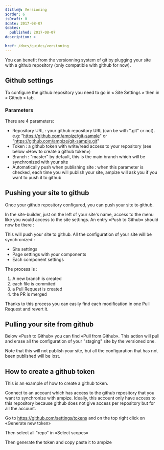 ```yaml
---
$title@: Versioning
$order: 6
isDraft: 0
$date: 2017-08-07
$dates:
  published: 2017-08-07
description: >

href: /docs/guides/versioning
---
```


You can benefit from the versionning system of git by plugging your site with a github repository (only compatible with github for now).

## Github settings

To configure the github repository you need to go in « Site Settings » then in « Github » tab.

<amp-img class="col-12 md-col-8" src="/static/img/github-settings.png"  width="925"  height="571"  layout="responsive"  alt="github settings"></amp-img>

### Parameters

There are 4 parameters:

 * Repository URL : your github repository URL (can be with ".git" or not). e.g: "https://github.com/ampize/git-sample" or "https://github.com/ampize/git-sample.git"
 * Token : a github token with write/read access to your repository (see below «How to create a github token»)
 * Branch : "master" by default, this is the main branch which will be synchronized with your site
 * Automatically push when publishing site : when this parameter is checked, each time you will publish your site, ampize will ask you if you want to push it to github

## Pushing your site to github

Once your github repository configured, you can push your site to github.

In the site-builder, just on the left of your site's name, access to the menu like you would access to the site settings. An entry «Push to Github» should now be there :

<amp-img class="col-6 md-col-3" src="/static/img/github-open-menu.png"  width="238"  height="135"  layout="responsive"  alt="open menu"></amp-img>


<amp-img class="col-12 md-col-8" src="/static/img/github-entry.png"  width="696"  height="396"  layout="responsive"  alt="github entry"></amp-img>

This will push your site to github. All the configuration of your site will be synchronized :

 * Site settings
 * Page settings with your components
 * Each component settings

The process is :

 1. A new branch is created
 2. each file is commited
 3. a Pull Request is created
 4. the PR is merged

Thanks to this process you can easily find each modification in one Pull Request and revert it.

## Pulling your site from github

Below «Push to Github» you can find «Pull from Github». This action will pull and erase all the configuration of your "staging" site by the versioned one.

Note that this will not publish your site, but all the configuration that has not been published will be lost.

## How to create a github token

This is an example of how to create a github token.

Connect to an account which has access to the github repository that you want to synchronize with ampize. Ideally, this account only have access to this repository because github does not give access per repository but for all the account.

Go to https://github.com/settings/tokens and on the top right click on «Generate new token»

<amp-img class="col-12 md-col-8" src="/static/img/github-token.png"  width="1058"  height="786"  layout="responsive"  alt="github token"></amp-img>

Then select all "repo" in «Select scopes»

<amp-img class="col-12 md-col-8" src="/static/img/github-scope.png"  width="894"  height="497"  layout="responsive"  alt="github scopes"></amp-img>

Then generate the token and copy paste it to ampize
